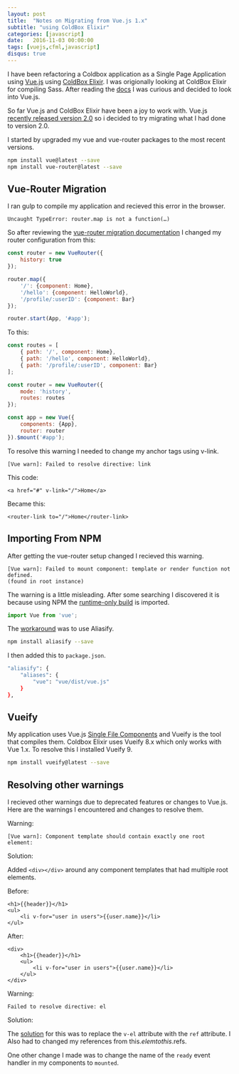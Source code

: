 ```yaml
---
layout: post
title:  "Notes on Migrating from Vue.js 1.x"
subtitle: "using ColdBox Elixir"
categories: [javascript]
date:   2016-11-03 00:00:00
tags: [vuejs,cfml,javascript]
disqus: true
---
```


I have been refactoring a Coldbox application as a Single Page Application using [Vue.js](http://vuejs.org/) using [ColdBox Elixir](https://www.ortussolutions.com/blog/introducing-coldbox-elixir-ui-asset-manager). I was origionally looking at ColdBox Elixir for compiling Sass. After reading the [docs](https://coldbox-elixir.ortusbooks.com/installation.html) I was curious and decided to look into Vue.js.

So far Vue.js and ColdBox Elixir have been a joy to work with. Vue.js [recently released version 2.0](https://medium.com/the-vue-point/vue-2-0-is-here-ef1f26acf4b8#.44y3tnyv4) so i decided to try migrating what I had done to version 2.0.  

I started by upgraded my vue and vue-router packages to the most recent versions.

```bash
npm install vue@latest --save
npm install vue-router@latest --save
```

## Vue-Router Migration

I ran gulp to compile my application and recieved this error in the browser. 

```
Uncaught TypeError: router.map is not a function(…)
```
So after reviewing the [vue-router migration documentation](http://vuejs.org/guide/migration-vue-router.html) I changed my router configuration from this:

```javascript
const router = new VueRouter({
	history: true
});

router.map({
	'/': {component: Home},
	'/hello': {component: HelloWorld},
	'/profile/:userID': {component: Bar}
});

router.start(App, '#app');
```

To this:

```javascript
const routes = [
	{ path: '/', component: Home},
	{ path: '/hello', component: HelloWorld},
	{ path: '/profile/:userID', component: Bar}
];

const router = new VueRouter({
	mode: 'history',
  	routes: routes
});

const app = new Vue({
	components: {App},
  	router: router
}).$mount('#app');
```

To resolve this warning I needed to change my anchor tags using v-link.

`[Vue warn]: Failed to resolve directive: link`

This code:

```markup
<a href="#" v-link="/">Home</a>
```

Became this:

```markup
<router-link to="/">Home</router-link>
```

## Importing From NPM

After getting the vue-router setup changed I recieved this warning. 

```
[Vue warn]: Failed to mount component: template or render function not defined. 
(found in root instance)
```

The warning is a little misleading. After some searching I discovered it is because using NPM the [runtime-only build](http://vuejs.org/guide/installation.html#Standalone-vs-Runtime-only-Build) is imported.

```javascript
import Vue from 'vue';
```

The [workaround](http://vuejs.org/guide/installation.html#Standalone-vs-Runtime-only-Build) was to use Aliasify.

```bash
npm install aliasify --save
```

I then added this to `package.json`.

```bash
"aliasify": {
    "aliases": {
        "vue": "vue/dist/vue.js"
    }
},
```

## Vueify

My application uses Vue.js [Single File Components](http://vuejs.org/guide/single-file-components.html) and Vueify is the tool that compiles them. Coldbox Elixir uses Vueify 8.x which only works with Vue 1.x. To resolve this I installed Vueify 9.

```bash
npm install vueify@latest --save
```

## Resolving other warnings

I recieved other warnings due to deprecated features or changes to Vue.js. Here are the warnings I encountered and changes to resolve them.

Warning: 

`[Vue warn]: Component template should contain exactly one root element:`

Solution:

Added `<div></div>` around any component templates that had multiple root elements.

Before: 

```markup
<h1>{{header}}</h1>
<ul>
	<li v-for="user in users">{{user.name}}</li>
</ul>
```

After: 

```markup
<div>
	<h1>{{header}}</h1>
	<ul>
		<li v-for="user in users">{{user.name}}</li>
	</ul>
</div>
```

Warning:

`Failed to resolve directive: el `

Solution:

The [solution](http://vuejs.org/guide/migration.html#v-el-and-v-ref-replaced) for this was to replace the `v-el` attribute with the `ref` attribute. I Also had to changed my references from this.$elem to this.$refs.

One other change I made was to change the name of the `ready` event handler in my components to `mounted`.
